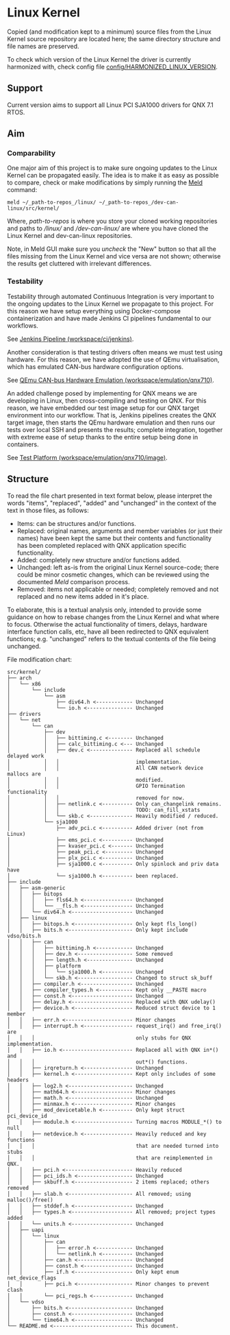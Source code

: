 # Linux Kernel

Copied (and modification kept to a minimum) source files from the Linux Kernel
source repository are located here; the same directory structure and file names
are preserved.

To check which version of the Linux Kernel the driver is currently harmonized
with, check config file
[config/HARMONIZED_LINUX_VERSION](https://github.com/Deniz-Eren/dev-can-linux/blob/main/config/HARMONIZED_LINUX_VERSION).

## Support

Current version aims to support all Linux PCI SJA1000 drivers for QNX 7.1 RTOS.

## Aim

### Comparability

One major aim of this project is to make sure ongoing updates to the Linux
Kernel can be propagated easily. The idea is to make it as easy as possible to
compare, check or make modifications by simply running the
[Meld](https://meldmerge.org/) command:

    meld ~/_path-to-repos_/linux/ ~/_path-to-repos_/dev-can-linux/src/kernel/

Where, _path-to-repos_ is where you store your cloned working repositories and
paths to _/linux/_ and _/dev-can-linux/_ are where you have cloned the Linux
Kernel and dev-can-linux repositories.

Note, in Meld GUI make sure you *uncheck* the "New" button so that all the files
missing from the Linux Kernel and vice versa are not shown; otherwise the
results get cluttered with irrelevant differences.


### Testability

Testability through automated Continuous Integration is very important to the
ongoing updates to the Linux Kernel we propagate to this project. For this
reason we have setup everything using Docker-compose containerization and have
made Jenkins CI pipelines fundamental to our workflows.

See [Jenkins Pipeline (workspace/ci/jenkins)](https://github.com/Deniz-Eren/workspace/tree/main/ci/jenkins).

Another consideration is that testing drivers often means we must test using
hardware. For this reason, we have adopted the use of QEmu virtualisation, which
has emulated CAN-bus hardware configuration options.

See [QEmu CAN-bus Hardware Emulation (workspace/emulation/qnx710)](https://github.com/Deniz-Eren/workspace/tree/main/emulation/qnx710).

An added challenge posed by implementing for QNX means we are developing in
Linux, then cross-compiling and testing on QNX. For this reason, we have
embedded our test image setup for our QNX target environment into our workflow.
That is, Jenkins pipelines creates the QNX target image, then starts the QEmu
hardware emulation and then runs our tests over local SSH and presents the
results; complete integration, together with extreme ease of setup thanks to the
entire setup being done in containers.

See [Test Platform (workspace/emulation/qnx710/image)](https://github.com/Deniz-Eren/workspace/tree/main/emulation/qnx710/image).


## Structure

To read the file chart presented in text format below, please interpret the
words "items", "replaced", "added" and "unchanged" in the context of the text in
those files, as follows:

- Items: can be structures and/or functions.
- Replaced: original names, arguments and member variables (or just their names)
have been kept the same but their contents and functionality has been completed
replaced with QNX application specific functionality.
- Added: completely new structure and/or functions added.
- Unchanged: left as-is from the original Linux Kernel source-code; there could
be minor cosmetic changes, which can be reviewed using the documented _Meld_
comparison process.
- Removed: items not applicable or needed; completely removed and not replaced
and no new items added in it's place.

To elaborate, this is a textual analysis only, intended to provide some guidance
on how to rebase changes from the Linux Kernel and what where to focus.
Otherwise the actual functionality of timers, delays, hardware interface
function calls, etc, have all been redirected to QNX equivalent functions;
e.g. "unchanged" refers to the textual contents of the file being unchanged.

File modification chart:

    src/kernel/
    ├── arch
    │   └── x86
    │       └── include
    │           └── asm
    │               ├── div64.h <------------ Unchanged
    │               └── io.h <--------------- Unchanged
    ├── drivers
    │   └── net
    │       └── can
    │           ├── dev
    │           │   ├── bittiming.c <-------- Unchanged
    │           │   ├── calc_bittiming.c <--- Unchanged
    │           │   ├── dev.c <-------------- Replaced all schedule delayed work
    │           │   │                         implementation.
    │           │   │                         All CAN network device mallocs are
    │           │   │                         modified.
    │           │   │                         GPIO Termination functionality
    │           │   │                         removed for now.
    │           │   ├── netlink.c <---------- Only can_changelink remains.
    │           │   │                         TODO: can_fill_xstats
    │           │   └── skb.c <-------------- Heavily modified / reduced.
    │           └── sja1000
    │               ├── adv_pci.c <---------- Added driver (not from Linux)
    │               ├── ems_pci.c <---------- Unchanged
    │               ├── kvaser_pci.c <------- Unchanged
    │               ├── peak_pci.c <--------- Unchanged
    │               ├── plx_pci.c <---------- Unchanged
    │               ├── sja1000.c <---------- Only spinlock and priv data have
    │               └── sja1000.h <---------- been replaced.
    ├── include
    │   ├── asm-generic
    │   │   ├── bitops
    │   │   │   ├── fls64.h <---------------- Unchanged
    │   │   │   └── __fls.h <---------------- Unchanged
    │   │   └── div64.h <-------------------- Unchanged
    │   ├── linux
    │   │   ├── bitops.h <------------------- Only kept fls_long()
    │   │   ├── bits.h <--------------------- Only kept include vdso/bits.h
    │   │   ├── can
    │   │   │   ├── bittiming.h <------------ Unchanged
    │   │   │   ├── dev.h <------------------ Some removed
    │   │   │   ├── length.h <--------------- Unchanged
    │   │   │   ├── platform
    │   │   │   │   └── sja1000.h <---------- Unchanged
    │   │   │   └── skb.h <------------------ Changed to struct sk_buff
    │   │   ├── compiler.h <----------------- Unchanged
    │   │   ├── compiler_types.h <----------- Kept only __PASTE macro
    │   │   ├── const.h <-------------------- Unchanged
    │   │   ├── delay.h <-------------------- Replaced with QNX udelay()
    │   │   ├── device.h <------------------- Reduced struct device to 1 member
    │   │   ├── err.h <---------------------- Minor changes
    │   │   ├── interrupt.h <---------------- request_irq() and free_irq() are
    │   │   │                                 only stubs for QNX implementation.
    │   │   ├── io.h <----------------------- Replaced all with QNX in*() and
    │   │   │                                 out*() functions.
    │   │   ├── irqreturn.h <---------------- Unchanged
    │   │   ├── kernel.h <------------------- Kept only includes of some headers
    │   │   ├── log2.h <--------------------- Unchanged
    │   │   ├── math64.h <------------------- Minor changes
    │   │   ├── math.h <--------------------- Unchanged
    │   │   ├── minmax.h <------------------- Minor changes
    │   │   ├── mod_devicetable.h <---------- Only kept struct pci_device_id
    │   │   ├── module.h <------------------- Turning macros MODULE_*() to null
    │   │   ├── netdevice.h <---------------- Heavily reduced and key functions
    │   │   │                                 that are needed turned into stubs
    │   │   │                                 that are reimplemented in QNX.
    │   │   ├── pci.h <---------------------- Heavily reduced
    │   │   ├── pci_ids.h <------------------ Unchanged
    │   │   ├── skbuff.h <------------------- 2 items replaced; others removed
    │   │   ├── slab.h <--------------------- All removed; using malloc()/free()
    │   │   ├── stddef.h <------------------- Unchanged
    │   │   ├── types.h <-------------------- All removed; project types added
    │   │   └── units.h <-------------------- Unchanged
    │   ├── uapi
    │   │   └── linux
    │   │       ├── can
    │   │       │   ├── error.h <------------ Unchanged
    │   │       │   └── netlink.h <---------- Unchanged
    │   │       ├── can.h <------------------ Unchanged
    │   │       ├── const.h <---------------- Unchanged
    │   │       ├── if.h <------------------- Only kept enum net_device_flags
    │   │       ├── pci.h <------------------ Minor changes to prevent clash
    │   │       └── pci_regs.h <------------- Unchanged
    │   └── vdso
    │       ├── bits.h <--------------------- Unchanged
    │       ├── const.h <-------------------- Unchanged
    │       └── time64.h <------------------- Unchanged
    └── README.md <-------------------------- This document.

